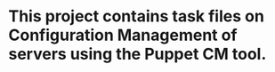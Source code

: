 # This project contains task files on Configuration Management of servers using the Puppet CM tool.
